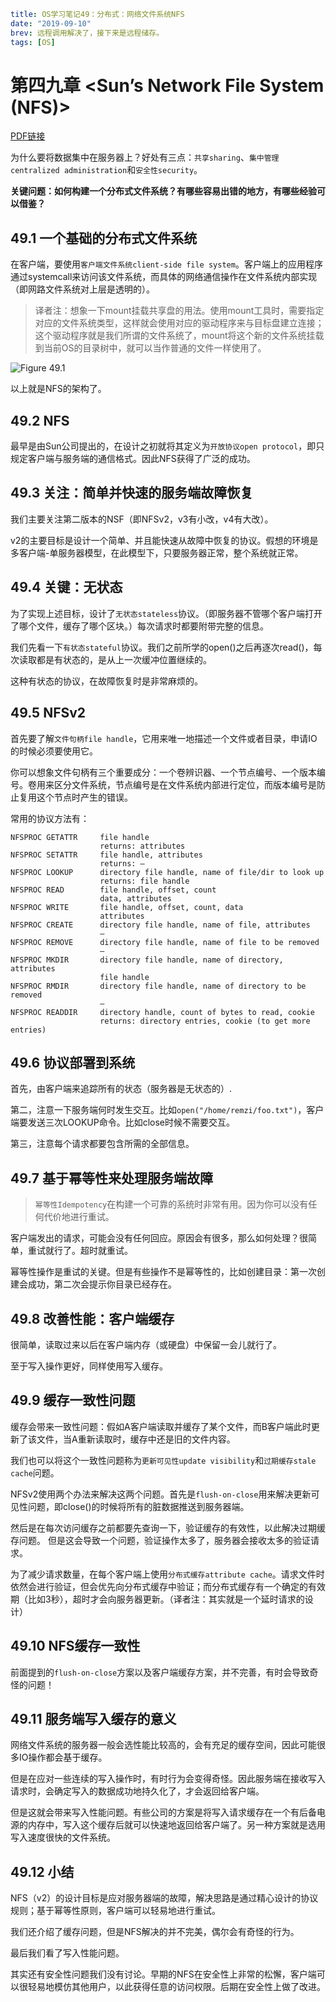 ```yaml lw-blog-meta
title: OS学习笔记49：分布式：网络文件系统NFS
date: "2019-09-10"
brev: 远程调用解决了，接下来是远程储存。
tags: [OS]
```


# 第四九章 <Sun’s Network File System (NFS)>

[PDF链接](http://pages.cs.wisc.edu/~remzi/OSTEP/dist-nfs.pdf)

为什么要将数据集中在服务器上？好处有三点：`共享sharing`、`集中管理centralized administration`和`安全性security`。

**关键问题：如何构建一个分布式文件系统？有哪些容易出错的地方，有哪些经验可以借鉴？**

## 49.1 一个基础的分布式文件系统

在客户端，要使用`客户端文件系统client-side file system`。客户端上的应用程序通过systemcall来访问该文件系统，而具体的网络通信操作在文件系统内部实现（即网路文件系统对上层是透明的）。

> 译者注：想象一下mount挂载共享盘的用法。使用mount工具时，需要指定对应的文件系统类型，这样就会使用对应的驱动程序来与目标盘建立连接；这个驱动程序就是我们所谓的文件系统了，mount将这个新的文件系统挂载到当前OS的目录树中，就可以当作普通的文件一样使用了。

![Figure 49.1](../../tech-blog-pic/2019/2019-09-10-Fig-49-1.png)

以上就是NFS的架构了。

## 49.2 NFS

最早是由Sun公司提出的，在设计之初就将其定义为`开放协议open protocol`，即只规定客户端与服务端的通信格式。因此NFS获得了广泛的成功。

## 49.3 关注：简单并快速的服务端故障恢复

我们主要关注第二版本的NSF（即NFSv2，v3有小改，v4有大改）。

v2的主要目标是设计一个简单、并且能快速从故障中恢复的协议。假想的环境是多客户端-单服务器模型，在此模型下，只要服务器正常，整个系统就正常。

## 49.4 关键：无状态

为了实现上述目标，设计了`无状态stateless`协议。（即服务器不管哪个客户端打开了哪个文件，缓存了哪个区块。）每次请求时都要附带完整的信息。

我们先看一下`有状态stateful`协议。我们之前所学的open()之后再逐次read()，每次读取都是有状态的，是从上一次缓冲位置继续的。

这种有状态的协议，在故障恢复时是非常麻烦的。

## 49.5 NFSv2

首先要了解`文件句柄file handle`，它用来唯一地描述一个文件或者目录，申请IO的时候必须要使用它。

你可以想象文件句柄有三个重要成分：一个卷辨识器、一个节点编号、一个版本编号。卷用来区分文件系统，节点编号是在文件系统内部进行定位，而版本编号是防止复用这个节点时产生的错误。

常用的协议方法有：

```text
NFSPROC GETATTR     file handle
                    returns: attributes
NFSPROC SETATTR     file handle, attributes
                    returns: –
NFSPROC LOOKUP      directory file handle, name of file/dir to look up
                    returns: file handle
NFSPROC READ        file handle, offset, count
                    data, attributes
NFSPROC WRITE       file handle, offset, count, data
                    attributes
NFSPROC CREATE      directory file handle, name of file, attributes
                    –
NFSPROC REMOVE      directory file handle, name of file to be removed
                    –
NFSPROC MKDIR       directory file handle, name of directory, attributes
                    file handle
NFSPROC RMDIR       directory file handle, name of directory to be removed
                    –
NFSPROC READDIR     directory handle, count of bytes to read, cookie
                    returns: directory entries, cookie (to get more entries)
```

## 49.6 协议部署到系统

首先，由客户端来追踪所有的状态（服务器是无状态的）.

第二，注意一下服务端何时发生交互。比如`open("/home/remzi/foo.txt")`，客户端要发送三次LOOKUP命令。比如close时候不需要交互。

第三，注意每个请求都要包含所需的全部信息。

## 49.7 基于幂等性来处理服务端故障

> `幂等性Idempotency`在构建一个可靠的系统时非常有用。因为你可以没有任何代价地进行重试。

客户端发出的请求，可能会没有任何回应。原因会有很多，那么如何处理？很简单，重试就行了。超时就重试。

幂等性操作是重试的关键。但是有些操作不是幂等性的，比如创建目录：第一次创建会成功，第二次会提示你目录已经存在。

## 49.8 改善性能：客户端缓存

很简单，读取过来以后在客户端内存（或硬盘）中保留一会儿就行了。

至于写入操作更好，同样使用写入缓存。

## 49.9 缓存一致性问题

缓存会带来一致性问题：假如A客户端读取并缓存了某个文件，而B客户端此时更新了该文件，当A重新读取时，缓存中还是旧的文件内容。

我们也可以将这个一致性问题称为`更新可见性update visibility`和`过期缓存stale cache`问题。

NFSv2使用两个办法来解决这两个问题。首先是`flush-on-close`用来解决更新可见性问题，即close()的时候将所有的脏数据推送到服务器端。

然后是在每次访问缓存之前都要先查询一下，验证缓存的有效性，以此解决过期缓存问题。
但是这会导致一个问题，验证操作太多了，服务器会接收太多的验证请求。

为了减少请求数量，在每个客户端上使用`分布式缓存attribute cache`。请求文件时依然会进行验证，但会优先向分布式缓存中验证；而分布式缓存有一个确定的有效期（比如3秒），超时才会向服务器更新。（译者注：其实就是一个延时请求的设计）

## 49.10 NFS缓存一致性

前面提到的`flush-on-close`方案以及客户端缓存方案，并不完善，有时会导致奇怪的问题！

## 49.11 服务端写入缓存的意义

网络文件系统的服务器一般会选性能比较高的，会有充足的缓存空间，因此可能很多IO操作都会基于缓存。

但是在应对一些连续的写入操作时，有时行为会变得奇怪。因此服务端在接收写入请求时，会确定写入的数据成功地持久化了，才会返回给客户端。

但是这就会带来写入性能问题。有些公司的方案是将写入请求缓存在一个有后备电源的内存中，写入这个缓存后就可以快速地返回给客户端了。另一种方案就是选用写入速度很快的文件系统。

## 49.12 小结

NFS（v2）的设计目标是应对服务器端的故障，解决思路是通过精心设计的协议规则；基于幂等性原则，客户端可以轻易地进行重试。

我们还介绍了缓存问题，但是NFS解决的并不完美，偶尔会有奇怪的行为。

最后我们看了写入性能问题。

其实还有安全性问题我们没有讨论。早期的NFS在安全性上非常的松懈，客户端可以很轻易地模仿其他用户，以此获得任意的访问权限。后期在安全性上做了改进。
